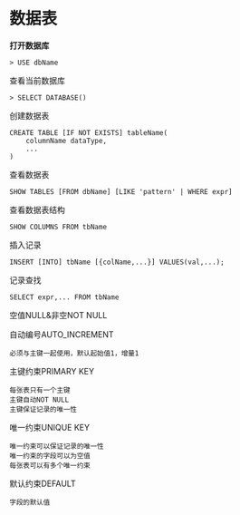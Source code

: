 # 数据表

**打开数据库**

```
> USE dbName
```

查看当前数据库

```
> SELECT DATABASE()
```

创建数据表

```
CREATE TABLE [IF NOT EXISTS] tableName(
    columnName dataType,
    ...
)
```

查看数据表

```
SHOW TABLES [FROM dbName] [LIKE 'pattern' | WHERE expr]
```

查看数据表结构

```
SHOW COLUMNS FROM tbName
```

插入记录

```
INSERT [INTO] tbName [{colName,...}] VALUES(val,...);
```

记录查找

```
SELECT expr,... FROM tbName
```

空值NULL&非空NOT NULL

自动编号AUTO_INCREMENT

```
必须与主键一起使用，默认起始值1，增量1
```

主键约束PRIMARY KEY

```
每张表只有一个主键
主键自动NOT NULL
主键保证记录的唯一性
```

唯一约束UNIQUE KEY

```
唯一约束可以保证记录的唯一性
唯一约束的字段可以为空值
每张表可以有多个唯一约束
```

默认约束DEFAULT

```
字段的默认值
```